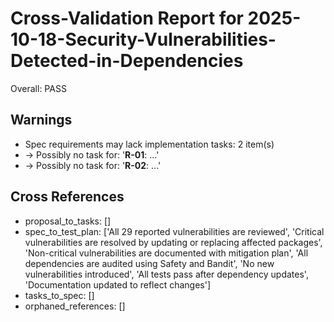 # Cross-Validation Report for 2025-10-18-Security-Vulnerabilities-Detected-in-Dependencies

Overall: PASS


## Warnings

- Spec requirements may lack implementation tasks: 2 item(s)
-   → Possibly no task for: '**R-01**: ...'
-   → Possibly no task for: '**R-02**: ...'

## Cross References

- proposal_to_tasks: []
- spec_to_test_plan: ['All 29 reported vulnerabilities are reviewed', 'Critical vulnerabilities are resolved by updating or replacing affected packages', 'Non-critical vulnerabilities are documented with mitigation plan', 'All dependencies are audited using Safety and Bandit', 'No new vulnerabilities introduced', 'All tests pass after dependency updates', 'Documentation updated to reflect changes']
- tasks_to_spec: []
- orphaned_references: []
